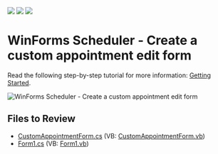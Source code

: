 <!-- default badges list -->
![](https://img.shields.io/endpoint?url=https://codecentral.devexpress.com/api/v1/VersionRange/128636516/18.1.3%2B)
[![](https://img.shields.io/badge/Open_in_DevExpress_Support_Center-FF7200?style=flat-square&logo=DevExpress&logoColor=white)](https://supportcenter.devexpress.com/ticket/details/T342127)
[![](https://img.shields.io/badge/📖_How_to_use_DevExpress_Examples-e9f6fc?style=flat-square)](https://docs.devexpress.com/GeneralInformation/403183)
<!-- default badges end -->

# WinForms Scheduler - Create a custom appointment edit form

Read the following step-by-step tutorial for more information: [Getting Started](https://docs.devexpress.com/WindowsForms/2949/controls-and-libraries/scheduler/getting-started#custom-appointment-edit-form).

![WinForms Scheduler - Create a custom appointment edit form](https://raw.githubusercontent.com/DevExpress-Examples/lesson-7-create-a-custom-appointment-edit-form-t342127/18.1.3%2B/media/winforms-scheduler-custom-edit-form.png)


## Files to Review

* [CustomAppointmentForm.cs](./CS/SchedulerDbExample/CustomAppointmentForm.cs) (VB: [CustomAppointmentForm.vb](./VB/SchedulerDbExample/CustomAppointmentForm.vb))
* [Form1.cs](./CS/SchedulerDbExample/Form1.cs) (VB: [Form1.vb](./VB/SchedulerDbExample/Form1.vb))
